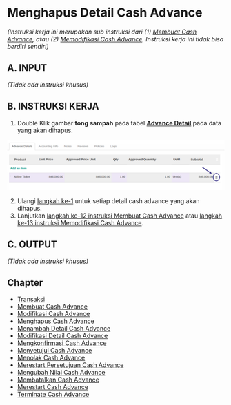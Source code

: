 # Menghapus Detail Cash Advance

*(Instruksi kerja ini merupakan sub instruksi dari (1) [Membuat Cash Advance](./membuat.md), atau (2) [Memodifikasi Cash Advance](./modifikasi.md). Instruksi kerja ini tidak bisa berdiri sendiri)*

## A. INPUT

*(Tidak ada instruksi khusus)*

## B. INSTRUKSI KERJA

1. <a name="l1">Double Klik</a> gambar **tong sampah** pada tabel [**Advance Detail**](./penjelasan.md#tab-detail) pada data yang akan dihapus.

![](../../img/cash-advance/tombol-detail-del.png)

2. Ulangi [langkah ke-1](#l1) untuk setiap detail cash advance yang akan dihapus.
3. Lanjutkan [langkah ke-12 instruksi Membuat Cash Advance](./membuat.md#l12) atau [langkah ke-13 instruksi Memodifikasi Cash Advance](./modifikasi.md#l13).

## C. OUTPUT

*(Tidak ada instruksi khusus)*

## Chapter
- [Transaksi](../../transaksi.md)
- [Membuat Cash Advance](./membuat.md)
- [Modifikasi Cash Advance](./modifikasi.md)
- [Menghapus Cash Advance](./menghapus.md)
- [Menambah Detail Cash Advance](./membuat-detail.md)
- [Modifikasi Detail Cash Advance](./modifikasi-detail.md)
- [Mengkonfirmasi Cash Advance](./mengkonfirmasi.md)
- [Menyetujui Cash Advance](./menyetujui.md)
- [Menolak Cash Advance](./menolak.md)
- [Merestart Persetujuan Cash Advance](./merestart-persetujuan.md)
- [Mengubah Nilai Cash Advance](./cash-advance/mengubah-nilai-cash-advance.md)
- [Membatalkan Cash Advance](./membatalkan.md)
- [Merestart Cash Advance](./merestart.md)
- [Terminate Cash Advance](./terminate.md)
